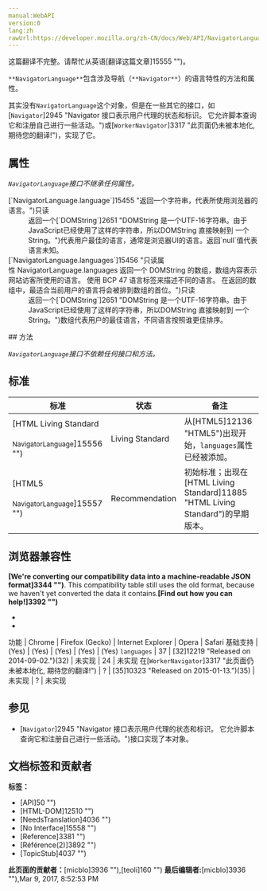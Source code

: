 ```yaml
---
manual:WebAPI
version:0
lang:zh
rawUrl:https://developer.mozilla.org/zh-CN/docs/Web/API/NavigatorLanguage
---
```




这篇翻译不完整。请帮忙从英语[翻译这篇文章]15555 "")。






`**NavigatorLanguage**`包含涉及导航（`**Navigator**`）的语言特性的方法和属性。



其实没有`NavigatorLanguage`这个对象，但是在一些其它的接口，如[`Navigator`]2945 "Navigator 接口表示用户代理的状态和标识。 它允许脚本查询它和注册自己进行一些活动。")或[`WorkerNavigator`]3317 "此页面仍未被本地化, 期待您的翻译!")，实现了它。


## 属性<a name="属性"></a>


<em>`NavigatorLanguage`</em><em>接口不继承任何属性。</em>

<dl><dt>[`NavigatorLanguage.language`]15455 "返回一个字符串，代表所使用浏览器的语言。")只读</dt><dd>返回一个[`DOMString`]2651 "DOMString 是一个UTF-16字符串。由于JavaScript已经使用了这样的字符串，所以DOMString 直接映射到 一个String。")代表用户最佳的语言，通常是浏览器UI的语言。返回`null`值代表语言未知。</dd><dt>[`NavigatorLanguage.languages`]15456 "只读属性 NavigatorLanguage.languages 返回一个 DOMString 的数组，数组内容表示网站访客所使用的语言。 使用 BCP 47 语言标签来描述不同的语言。 在返回的数组中，最适合当前用户的语言将会被排到数组的首位。")只读</dt><dd>返回一个[`DOMString`]2651 "DOMString 是一个UTF-16字符串。由于JavaScript已经使用了这样的字符串，所以DOMString 直接映射到 一个String。")数组代表用户的最佳语言，不同语言按照谁更佳排序。</dd></dl>
## 方法<a name="方法"></a>


<em>`NavigatorLanguage`</em><em>接口不依赖任何接口和方法。</em>


## 标准<a name="标准"></a>
标准 | 状态 | 备注 
 ---  |  ---  |  ---  | 
[HTML Living Standard<br></br><small>NavigatorLanguage</small>]15556 "") | Living Standard | 从[HTML5]12136 "HTML5")出现开始，`languages`属性已经被添加。 
[HTML5<br></br><small>NavigatorLanguage</small>]15557 "") | Recommendation | 初始标准；出现在[HTML Living Standard]11885 "HTML Living Standard")的早期版本。 


## 浏览器兼容性<a name="浏览器兼容性"></a>


**[We&#39;re converting our compatibility data into a machine-readable JSON format]3344 "")**. This compatibility table still uses the old format, because we haven&#39;t yet converted the data it contains.**[Find out how you can help!]3392 "")**


* 
* 
功能 | Chrome | Firefox (Gecko) | Internet Explorer | Opera | Safari 
基础支持 | (Yes) | (Yes) | (Yes) | (Yes) | (Yes) 
`languages` | 37 | [32]12219 "Released on 2014-09-02.")(32) | 未实现 | 24 | 未实现 
在[`WorkerNavigator`]3317 "此页面仍未被本地化, 期待您的翻译!") | ? | [35]10323 "Released on 2015-01-13.")(35) | 未实现 | ? | 未实现 




## 参见<a name="参见"></a>

* [`Navigator`]2945 "Navigator 接口表示用户代理的状态和标识。 它允许脚本查询它和注册自己进行一些活动。")接口实现了本对象。



## 文档标签和贡献者
**标签：**
* [API]50 "")
* [HTML-DOM]12510 "")
* [NeedsTranslation]4036 "")
* [No Interface]15558 "")
* [Reference]3381 "")
* [Référence(2)]3892 "")
* [TopicStub]4037 "")

**此页面的贡献者：**[micblo]3936 ""),[teoli]160 "")
**最后编辑者:**[micblo]3936 ""),<time>Mar 9, 2017, 8:52:53 PM</time>


